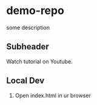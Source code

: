 # demo-repo

some description

## Subheader

Watch tutorial on Youtube.

## Local Dev

1. Open index.html in ur browser

